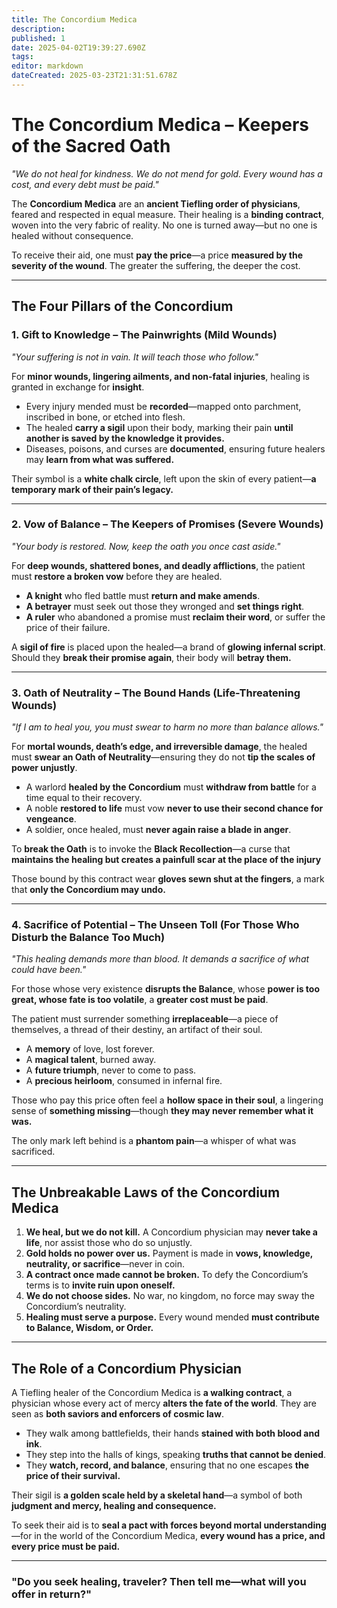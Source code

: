 ```yaml
---
title: The Concordium Medica
description: 
published: 1
date: 2025-04-02T19:39:27.690Z
tags: 
editor: markdown
dateCreated: 2025-03-23T21:31:51.678Z
---
```


# **The Concordium Medica – Keepers of the Sacred Oath**  

*"We do not heal for kindness. We do not mend for gold. Every wound has a cost, and every debt must be paid."*  

The **Concordium Medica** are an **ancient Tiefling order of physicians**, feared and respected in equal measure. Their healing is a **binding contract**, woven into the very fabric of reality. No one is turned away—but no one is healed without consequence.  

To receive their aid, one must **pay the price**—a price **measured by the severity of the wound**. The greater the suffering, the deeper the cost.  

---

## **The Four Pillars of the Concordium**  

### **1. Gift to Knowledge – The Painwrights (Mild Wounds)**  
*"Your suffering is not in vain. It will teach those who follow."*  

For **minor wounds, lingering ailments, and non-fatal injuries**, healing is granted in exchange for **insight**.  

- Every injury mended must be **recorded**—mapped onto parchment, inscribed in bone, or etched into flesh.  
- The healed **carry a sigil** upon their body, marking their pain **until another is saved by the knowledge it provides.**  
- Diseases, poisons, and curses are **documented**, ensuring future healers may **learn from what was suffered.**  

Their symbol is a **white chalk circle**, left upon the skin of every patient—**a temporary mark of their pain’s legacy.**  

---

### **2. Vow of Balance – The Keepers of Promises (Severe Wounds)**  
*"Your body is restored. Now, keep the oath you once cast aside."*  

For **deep wounds, shattered bones, and deadly afflictions**, the patient must **restore a broken vow** before they are healed.  

- **A knight** who fled battle must **return and make amends**.  
- **A betrayer** must seek out those they wronged and **set things right**.  
- **A ruler** who abandoned a promise must **reclaim their word**, or suffer the price of their failure.  

A **sigil of fire** is placed upon the healed—a brand of **glowing infernal script**. Should they **break their promise again**, their body will **betray them.**  

---

### **3. Oath of Neutrality – The Bound Hands (Life-Threatening Wounds)**  
*"If I am to heal you, you must swear to harm no more than balance allows."*  

For **mortal wounds, death’s edge, and irreversible damage**, the healed must **swear an Oath of Neutrality**—ensuring they do not **tip the scales of power unjustly**.  

- A warlord **healed by the Concordium** must **withdraw from battle** for a time equal to their recovery.  
- A noble **restored to life** must vow **never to use their second chance for vengeance**.  
- A soldier, once healed, must **never again raise a blade in anger**.  

To **break the Oath** is to invoke the **Black Recollection**—a curse that **maintains the healing but creates a painfull scar at the place of the injury**  

Those bound by this contract wear **gloves sewn shut at the fingers**, a mark that **only the Concordium may undo.**  

---

### **4. Sacrifice of Potential – The Unseen Toll (For Those Who Disturb the Balance Too Much)**  
*"This healing demands more than blood. It demands a sacrifice of what could have been."*  

For those whose very existence **disrupts the Balance**, whose **power is too great, whose fate is too volatile**, a **greater cost must be paid**.  

The patient must surrender something **irreplaceable**—a piece of themselves, a thread of their destiny, an artifact of their soul.  

- A **memory** of love, lost forever.  
- A **magical talent**, burned away.  
- A **future triumph**, never to come to pass.  
- A **precious heirloom**, consumed in infernal fire.  

Those who pay this price often feel a **hollow space in their soul**, a lingering sense of **something missing**—though **they may never remember what it was.**  

The only mark left behind is a **phantom pain**—a whisper of what was sacrificed.  

---

## **The Unbreakable Laws of the Concordium Medica**  

1. **We heal, but we do not kill.** A Concordium physician may **never take a life**, nor assist those who do so unjustly.  
2. **Gold holds no power over us.** Payment is made in **vows, knowledge, neutrality, or sacrifice**—never in coin.  
3. **A contract once made cannot be broken.** To defy the Concordium’s terms is to **invite ruin upon oneself.**  
4. **We do not choose sides.** No war, no kingdom, no force may sway the Concordium’s neutrality.  
5. **Healing must serve a purpose.** Every wound mended **must contribute to Balance, Wisdom, or Order.**  

---

## **The Role of a Concordium Physician**  

A Tiefling healer of the Concordium Medica is **a walking contract**, a physician whose every act of mercy **alters the fate of the world**. They are seen as **both saviors and enforcers of cosmic law**.  

- They walk among battlefields, their hands **stained with both blood and ink**.  
- They step into the halls of kings, speaking **truths that cannot be denied**.  
- They **watch, record, and balance**, ensuring that no one escapes **the price of their survival.**  

Their sigil is **a golden scale held by a skeletal hand**—a symbol of both **judgment and mercy, healing and consequence.**  

To seek their aid is to **seal a pact with forces beyond mortal understanding**—for in the world of the Concordium Medica, **every wound has a price, and every price must be paid.**  

---

### **"Do you seek healing, traveler? Then tell me—what will you offer in return?"**
